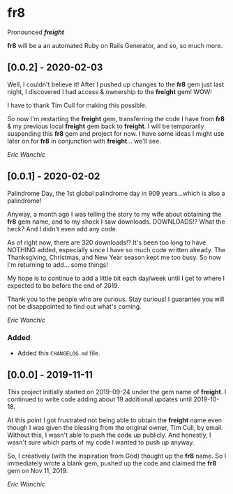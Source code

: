 # fr8
Pronounced ***freight***

**fr8** will be a an automated Ruby on Rails Generator, and so, so much more.

## [0.0.2] - 2020-02-03
Well, I couldn't believe it! After I pushed up changes to the **fr8** gem just last night, I discovered I had access & ownership to the **freight** gem! WOW!

I have to thank Tim Cull for making this possible.
 
So now I'm restarting the **freight** gem, transferring the code I have from **fr8** & my previous local **freight** gem back to **freight**. I will be temporarily suspending this **fr8** gem and project for now. I have some ideas I might use later on for **fr8** in conjunction with **freight**... we'll see.

_Eric Wanchic_

## [0.0.1] - 2020-02-02
Palindrome Day, the 1st global palindrome day in 909 years...which is also a palindrome!

Anyway, a month ago I was telling the story to my wife about obtaining the **fr8** gem name, and to my shock I saw downloads. DOWNLOADS!? What the heck? And I didn't even add any code. 

As of right now, there are 320 downloads!? It's been too long to have NOTHING added, especially since I have so much code written already. The Thanksgiving, Christmas, and New Year season kept me too busy. So now I'm returning to add... some things!

My hope is to continue to add a little bit each day/week until I get to where I expected to be before the end of 2019.

Thank you to the people who are curious. Stay curious! I guarantee you will not be disappointed to find out what's coming.

_Eric Wanchic_

### Added
 - Added this `CHANGELOG.md` file.
 
## [0.0.0] - 2019-11-11
This project initially started on 2019-09-24 under the gem name of **freight**. I continued to write code adding about 19 additional updates until 2019-10-18. 

At this point I got frustrated not being able to obtain the **freight** name even though I was given the blessing from the original owner, Tim Cull, by email. Without this, I wasn't able to push the code up publicly. And honestly, I wasn't sure which parts of my code I wanted to push up anyway.

So, I creatively (with the inspiration from God) thought up the **fr8** name. So I immediately wrote a blank gem, pushed up the code and claimed the **fr8** gem on Nov 11, 2019. 

_Eric Wanchic_
